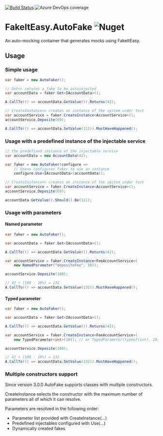 [![Build Status](https://dev.azure.com/FkThat/FakeItEasy.AutoFake/_apis/build/status/CI?branchName=develop)](https://dev.azure.com/FkThat/FakeItEasy.AutoFake/_build/latest?definitionId=24&branchName=develop)
![Azure DevOps coverage](https://img.shields.io/azure-devops/coverage/FkThat/FakeItEasy.AutoFake/24)

# FakeItEasy.AutoFake ![Nuget](https://img.shields.io/nuget/v/FakeItEasy.AutoFake)

An auto-mocking container that generates mocks using FakeItEasy.

## Usage

### Simple usage

```csharp
var faker = new AutoFaker();

// Get<> returns a fake to be autoinjected
var accountData = faker.Get<IAccountData>();

A.CallTo(() => accountData.GetValue()).Returns(42);

// CreateInstance<> creates an instance of the system under test
var accountService = faker.CreateInstance<AccountService>();
accountService.Deposite(69);

A.CallTo(() => accountData.SetValue(111)).MustHaveHappened();
```

### Usage with a predefined instance of the injectable service

```csharp
// the predefined instance of the injectable service
var accountData = new AccountData(42);

var faker = new AutoFaker(configure => 
    // Use<> configures faker to use an instance
    configure.Use<IAccountData>(accountData));

// CreateInstance<> creates an instance of the system under test
var accountService = faker.CreateInstance<AccountService>();
accountService.Deposite(69);

accountData.GetValue().Should().Be(111);
```

### Usage with parameters

#### Named parameter

```csharp
var faker = new AutoFaker();

var accountData = faker.Get<IAccountData>();

A.CallTo(() => accountData.GetValue()).Returns(42);

var accountService = faker.CreateInstance<FeeAccountService>(
    new NamedParameter("depositeFee", 10));

accountService.Deposite(100);

// 42 + (100 - 10%) = 132
A.CallTo(() => accountData.SetValue(132)).MustHaveHappened();
```

#### Typed parameter

```csharp
var faker = new AutoFaker();

var accountData = faker.Get<IAccountData>();

A.CallTo(() => accountData.GetValue()).Returns(42);

var accountService = faker.CreateInstance<FeeAccountService>(
    new TypedParameter<int>(10)); // or TypedParameter(typeof(int), 10)

accountService.Deposite(100);

// 42 + (100 - 10%) = 132
A.CallTo(() => accountData.SetValue(132)).MustHaveHappened();
```

### Multiple constructors support

Since version 3.0.0 AutoFake supports classes with multiple constructors.

CreateInstance selects the constructor with the maximum number of parameters all of which it
can resolve.

Parameters are resolved in the following order:

* Parameter list provided with CreateInstance(...)
* Predefined injectables configured with Use(...)
* Dynamically created fakes

